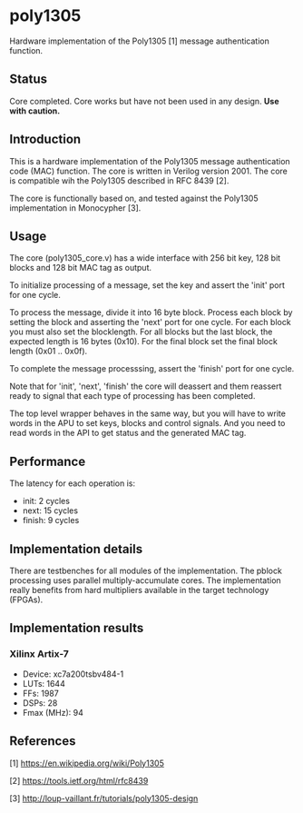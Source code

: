 # poly1305
Hardware implementation of the Poly1305 [1] message authentication function.


## Status
Core completed. Core works but have not been used in any design. **Use
with caution.**


## Introduction
This is a hardware implementation of the Poly1305 message authentication
code (MAC) function. The core is written in Verilog version 2001. The
core is compatible wih the Poly1305 described in RFC 8439 [2].

The core is functionally based on, and tested against the Poly1305
implementation in Monocypher [3].

## Usage
The core (poly1305_core.v) has a wide interface with 256 bit key,
128 bit blocks and 128 bit MAC tag as output.

To initialize processing of a message, set the key and assert the 'init'
port for one cycle.

To process the message, divide it into 16 byte block. Process each block by
setting the block and asserting the 'next' port for one cycle. For each
block you must also set the blocklength. For all blocks but the last
block, the expected length is 16 bytes (0x10). For the final block set
the final block length (0x01 .. 0x0f).

To complete the message processsing, assert the 'finish' port for one
cycle.

Note that for 'init', 'next', 'finish' the core will deassert and them
reassert ready to signal that each type of processing has been
completed.


The top level wrapper behaves in the same way, but you will have to
write words in the APU to set keys, blocks and control signals. And you
need to read words in the API to get status and the generated MAC tag.

## Performance
The latency for each operation is:

* init: 2 cycles
* next: 15 cycles
* finish: 9 cycles


## Implementation details
There are testbenches for all modules of the implementation.
The pblock processing uses parallel multiply-accumulate cores.
The implementation really benefits from hard multipliers available in
the target technology (FPGAs).


## Implementation results
### Xilinx Artix-7
* Device:     xc7a200tsbv484-1
* LUTs:       1644
* FFs:        1987
* DSPs:       28
* Fmax (MHz): 94


## References
[1] https://en.wikipedia.org/wiki/Poly1305

[2] https://tools.ietf.org/html/rfc8439

[3] http://loup-vaillant.fr/tutorials/poly1305-design
